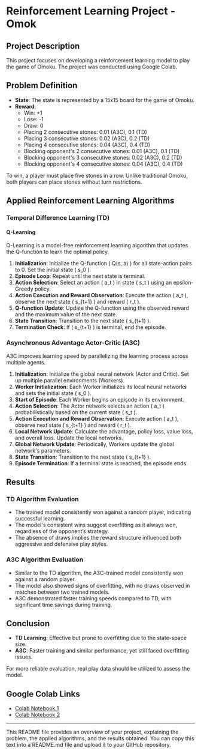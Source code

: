 # Reinforcement Learning Project - Omok

## Project Description

This project focuses on developing a reinforcement learning model to play the game of Omoku. The project was conducted using Google Colab.

## Problem Definition

- **State**: The state is represented by a 15x15 board for the game of Omoku.
- **Reward**: 
  - Win: +1
  - Lose: -1
  - Draw: 0
  - Placing 2 consecutive stones: 0.01 (A3C), 0.1 (TD)
  - Placing 3 consecutive stones: 0.02 (A3C), 0.2 (TD)
  - Placing 4 consecutive stones: 0.04 (A3C), 0.4 (TD)
  - Blocking opponent's 2 consecutive stones: 0.01 (A3C), 0.1 (TD)
  - Blocking opponent's 3 consecutive stones: 0.02 (A3C), 0.2 (TD)
  - Blocking opponent's 4 consecutive stones: 0.04 (A3C), 0.4 (TD)

To win, a player must place five stones in a row. Unlike traditional Omoku, both players can place stones without turn restrictions.

## Applied Reinforcement Learning Algorithms

### Temporal Difference Learning (TD)

#### Q-Learning

Q-Learning is a model-free reinforcement learning algorithm that updates the Q-function to learn the optimal policy.

1. **Initialization**: Initialize the Q-function \( Q(s, a) \) for all state-action pairs to 0. Set the initial state \( s_0 \).
2. **Episode Loop**: Repeat until the next state is terminal.
3. **Action Selection**: Select an action \( a_t \) in state \( s_t \) using an epsilon-Greedy policy.
4. **Action Execution and Reward Observation**: Execute the action \( a_t \), observe the next state \( s_{t+1} \) and reward \( r_t \).
5. **Q-function Update**: Update the Q-function using the observed reward and the maximum value of the next state.
6. **State Transition**: Transition to the next state \( s_{t+1} \).
7. **Termination Check**: If \( s_{t+1} \) is terminal, end the episode.

### Asynchronous Advantage Actor-Critic (A3C)

A3C improves learning speed by parallelizing the learning process across multiple agents.

1. **Initialization**: Initialize the global neural network (Actor and Critic). Set up multiple parallel environments (Workers).
2. **Worker Initialization**: Each Worker initializes its local neural networks and sets the initial state \( s_0 \).
3. **Start of Episode**: Each Worker begins an episode in its environment.
4. **Action Selection**: The Actor network selects an action \( a_t \) probabilistically based on the current state \( s_t \).
5. **Action Execution and Reward Observation**: Execute action \( a_t \), observe next state \( s_{t+1} \) and reward \( r_t \).
6. **Local Network Update**: Calculate the advantage, policy loss, value loss, and overall loss. Update the local networks.
7. **Global Network Update**: Periodically, Workers update the global network's parameters.
8. **State Transition**: Transition to the next state \( s_{t+1} \).
9. **Episode Termination**: If a terminal state is reached, the episode ends.

## Results

### TD Algorithm Evaluation
- The trained model consistently won against a random player, indicating successful learning.
- The model's consistent wins suggest overfitting as it always won, regardless of the opponent’s strategy.
- The absence of draws implies the reward structure influenced both aggressive and defensive play styles.

### A3C Algorithm Evaluation
- Similar to the TD algorithm, the A3C-trained model consistently won against a random player.
- The model also showed signs of overfitting, with no draws observed in matches between two trained models.
- A3C demonstrated faster training speeds compared to TD, with significant time savings during training.

## Conclusion

- **TD Learning**: Effective but prone to overfitting due to the state-space size.
- **A3C**: Faster training and similar performance, yet still faced overfitting issues.

For more reliable evaluation, real play data should be utilized to assess the model.

## Google Colab Links
- [Colab Notebook 1](https://colab.research.google.com/drive/1QYWusFlFOrPhcsVHwdg5NYKHjhxTR4vH?usp=sharing)
- [Colab Notebook 2](https://colab.research.google.com/drive/1y_7tR2MoWPw3Ie-x3_y3-ZzRSysti9zB?usp=sharing)

---

This README file provides an overview of your project, explaining the problem, the applied algorithms, and the results obtained. You can copy this text into a README.md file and upload it to your GitHub repository.
